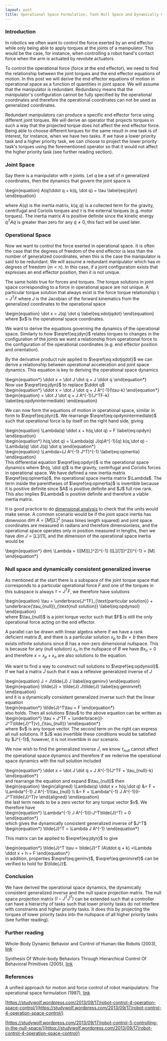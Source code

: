 ```yaml
---
layout: post
title: Operational Space Formulation, Task Null Space and Dynamically Consistent Generalized Inverse
---
```

### Introduction
In robotics we often want to control the force exerted by an end effector while only being able to apply torques at the joints of a manipulator. This would be the case, for instance, when controlling a robot hand's contact force when the arm is actuated by revolute actuators.

To control the operational force (force at the end effector), we need to find the relationship between the joint torques and the end effector equations of motion. In this post we will derive the end effector equations of motion in operational space as a function of quantities in joint space. We will assume that the manipulator is redundant. Redundancy means that the manipulator's configuration cannot be fully specified by the operational coordinates and therefore the operational coordinates can not be used as generalized coordinates.

Redundant manipulators can produce a specific end effector force using different joint torques. We will derive an operator that projects torques in such a way that the projected torque does not affect the end effector force. Being able to choose different torques for the same result in one task is of interest, for instance, when we have two tasks. If we have a lower priority task and a higher priority task, we can choose to project the lower priority task's torques using the forementioned operator so that it would not affect the higher priority task (see further reading section).

### Joint Space

Say there is a manipulator with $n$ joints. Let $q$ be a set of $n$ generalized coordinates, then the dynamics that govern the joint space is

<div>
\begin{equation}
A(q)\ddot q + k(q, \dot q) = \tau \label{eq:jdyn}
\end{equation}
</div>

where $A(q)$ is the inertia matrix, $k(q, \dot q)$ is a collected term for the gravity, centrifugal and Coriolis torques and $\tau$ is the external torques (e.g. motor torques). The inertia matrix $A$ is positive definite since the kinetic energy $\dot q^T A \dot q$ is greater than zero for any $\dot q \ne 0$, this fact will be used later.

### Operational Space
Now we want to control the force exerted in operational space. It is often the case that the degrees of freedom of the end effector is less than the number of generalized coordinates, when this is the case the manipulator is said to be redundant. We will assume a redundant manipulator which has $m$ degrees of freedom ($m \lt n$). In this case, if a joint configuration exists that expresses an end effector position, then it is not unique.

The same holds true for forces and torques. The torque solutions in joint space corresponding to a force in operational space are not unique. A particular torque solution that always exist is the force torque relationship $\tau = J^TF$ where $J$ is the Jacobian of the forward kinematics from the generalized coordinates to the operational space 
<div>
\begin{equation}
\dot x = J(q) \dot q \label{eq:xdotjqdot}
\end{equation}
</div>
where $x$ is the operational space coordinates. 

We want to derive the equations governing the dynamics of the operational space. Similarly to how $\eqref{eq:jdyn}$ relates torques to changes in the configuration of the joints we want a relationship from operational force to the configuration of the operational coordinates (e.g. end effector position and orientation). 

By the derivative product rule applied to $\eqref{eq:xdotjqdot}$ we can derive a relationship between operational acceleration and joint space dynamics. This equation is key to deriving the operational space dynamics
<div>
\begin{equation*}
\ddot x = \dot J \dot q + J \ddot q
\end{equation*}
</div>
Now use $\eqref{eq:jdyn}$ to replace $\ddot q$
<div>
\begin{equation*}
\ddot x = \dot J \dot q + J A^{-1}(\tau-k)
\end{equation*}
</div>

<div>
\begin{equation}
= \dot J \dot q + J A^{-1}(J^TF-k) \label{eq:opdynintermediate}
\end{equation}
</div>

We can now form the equations of motion in operational space, similar in form to $\eqref{eq:jdyn}$. We rearrange $\eqref{eq:opdynintermediate}$ such that operational force is by itself on the right hand side, giving

<div>
\begin{equation}
\Lambda(q) \ddot x + h(q,\dot q) = F \label{eq:opdyn}
\end{equation}
</div>
<div>
\begin{equation*}
h(q,\dot q) = \Lambda(q) J(q)A^{-1}(q) k(q,\dot q) - \Lambda(q) \dot J(q) \dot q
\end{equation*}
</div>
<div>
\begin{equation}
\Lambda=(J A^{-1} J^T)^{-1} \label{eq:opinertia}
\end{equation}
</div>
This differential equation $\eqref{eq:opdyn}$ is the operational space dynamics where $h(q, \dot q)$ is the gravity, centrifugal and Coriolis forces in operational space. We have defined a new inertia matrix $\eqref{eq:opinertia}$, the operational space inertia matrix $\Lambda$. The term inside the parentheses of $\eqref{eq:opinertia}$ is invertible because it is positive definite since $A$ is positive definite and $J$ full row rank. This also implies $\Lambda$ is positive definite and therefore a viable inertia matrix.

It is good practice to do [dimensional analysis](https://en.wikipedia.org/wiki/Dimensional_analysis) to check that the units would make sense. A common scenario would be if the joint space inertia has dimension $dim\ A = [M][L]^2$ (mass times length squared) and joint space coordinates are measured in radians and therefore dimensionless, and the operational space operates only in position measured in lengths, then we have $dim\ J=[L]/[1]$, and the dimension of the operational space inertia would be
<div>
\begin{equation*}
dim\ \Lambda = (([M][L]^2)^{-1} ([L]/[1])^2))^{-1} = [M]
\end{equation*}
</div>

### Null space and dynamically consistent generalized inverse
As mentioned at the start there is a subspace of the joint torque space that corresponds to a particular operational force $F$ and one of the torques in this subspace is always $\tau = J^TF$, we therefore have solutions
<div>
\begin{equation}
\tau = \underbrace{J^TF}_{\text{particular solution}} + \underbrace{\tau_{null}}_{\text{null solution}} \label{eq:opdynsol}
\end{equation}
</div>
where $\tau_{null}$ is a joint torque vector such that $F$ is still the only operational force acting on the end effector. 

A parallel can be drawn with linear algebra where if we have a rank deficient matrix $B$, and there is a particular solution $x_p$ to $Bx = b$ then there exists infinite solutions since $B$ has a non-zero dimensional nullspace. This is because for any (null solution) $x_n$ in the nullspace of $B$ we have $Bx_n = 0$ and therefore $x=x_p+x_n$ are also solutions to the equation.

We want to find a way to construct null solutions to $\eqref{eq:opdynsol}$. If we had a matrix $\tilde{J}$ such that it was a reflexive generalized inverse of $J$
<div>
\begin{equation}
J = J\tilde{J} J \label{eq:geninv}
\end{equation}
</div>
<div>
\begin{equation}
\tilde{J} = \tilde{J} J\tilde{J} \label{eq:geninvref}
\end{equation}
</div>
and it is a dynamically consistent generalized inverse such that the linear equation
<div>
\begin{equation*}
\tilde{J}^T\tau = F
\end{equation*}
</div>
also holds. Then all solutions $\tau$ to the above equation can be written as 
<div>
\begin{equation*}
\tau = J^TF + \underbrace{(I-J^T\tilde{J}^T)v}_{\tau_{null}}
\end{equation*}
</div>
where $v$ is any torque vector. The second term on the right can express all null solutions. If $J$ was invertible these conditions would be satisfied by $J^{-1}$, however, it is not invertible in our scenario.

We now wish to find the generalized inverse $\tilde{J}$, we know $\tau_{null}$ cannot affect the operational space dynamics and therefore if we rederive the operational space dynamics with the null solution included
<div>
\begin{equation*}
\ddot x = \dot J \dot q + J A^{-1}(J^TF + \tau_{null}-k)
\end{equation*}
</div>
and rearrange the equation and expand $\tau_{null}$ then
<div>
\begin{equation}
\begin{aligned}
\Lambda(q) \ddot x + h(q,\dot q) &= F + \Lambda^{-1} J A^{-1}\tau_{null} \\ 
                                 &= F + \Lambda^{-1} J A^{-1}(I-J^T\tilde{J}^T)v
\end{aligned}
\end{equation}
</div>
the last term needs to be a zero vector for any torque vector $v$. We therefore have

<div>
\begin{equation*}
\Lambda^{-1} J A^{-1}(I-J^T\tilde{J}^T) = 0
\end{equation*}
</div>
which gives the dynamically consistent generalized inverse of $J^T$
<div>
\begin{equation*}
\tilde{J}^T = \Lambda J A^{-1}
\end{equation*}
</div>

This matrix can be applied to $\eqref{eq:jdyn}$ to give
<div>
\begin{equation*}
\tilde{J}^T \tau = \tilde{J}^T (A\ddot q + k)
=\Lambda \ddot x + h = F
\end{equation*}
</div>
in addition, properties $\eqref{eq:geninv}$, $\eqref{eq:geninvref}$ can be verified to hold for $\tilde{J}$.


### Conclusion

We have derived the operational space dynamics, the dynamically consistent generalized inverse and the null space projection matrix. The null space projection matrix $(I-J^T\tilde{J}^T)$ can be extended such that a controller can have a hierarchy of tasks such that lower priority tasks do not interfere with constraints and higher priority tasks. It does this by projecting the torques of lower priority tasks into the nullspace of all higher priority tasks (see further reading).


### Further reading
Whole-Body Dynamic Behavior and Control of Human-like Robots (2003), [link](https://www.researchgate.net/publication/228984614_Whole-Body_Dynamic_Behavior_and_Control_of_Human-like_Robots)

Synthesis Of Whole-body Behaviors Through
Hierarchical Control Of Behavioral Primitives (2005), [link](http://ai.stanford.edu/manips/publications/pdfs/Sentis_2005_IJHR.pdf)

### References
A unified approach for motion and force control of robot manipulators: The operational space formulation (1987), [link](https://cs.stanford.edu/groups/manips/publications/pdfs/Khatib_1987_RA.pdf)

[https://studywolf.wordpress.com/2013/09/17/robot-control-4-operation-space-control/](https://studywolf.wordpress.com/2013/09/17/robot-control-4-operation-space-control/)

[https://studywolf.wordpress.com/2013/09/17/robot-control-5-controlling-in-the-null-space/](https://studywolf.wordpress.com/2013/09/17/robot-control-4-operation-space-control/)
